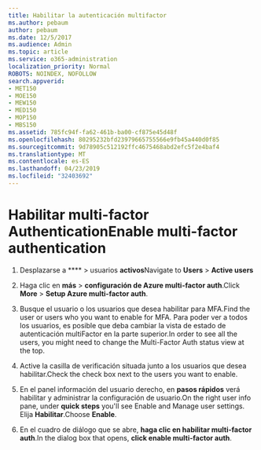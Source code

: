 ```yaml
---
title: Habilitar la autenticación multifactor
ms.author: pebaum
author: pebaum
ms.date: 12/5/2017
ms.audience: Admin
ms.topic: article
ms.service: o365-administration
localization_priority: Normal
ROBOTS: NOINDEX, NOFOLLOW
search.appverid:
- MET150
- MOE150
- MEW150
- MED150
- MOP150
- MBS150
ms.assetid: 785fc94f-fa62-461b-ba00-cf875e45d48f
ms.openlocfilehash: 80295232bfd23979665755566e9fb45a440d0f85
ms.sourcegitcommit: 9d78905c512192ffc4675468abd2efc5f2e4baf4
ms.translationtype: MT
ms.contentlocale: es-ES
ms.lasthandoff: 04/23/2019
ms.locfileid: "32403692"
---
```

# <a name="enable-multi-factor-authentication"></a><span data-ttu-id="dd2fa-102">Habilitar multi-factor Authentication</span><span class="sxs-lookup"><span data-stu-id="dd2fa-102">Enable multi-factor authentication</span></span>

1. <span data-ttu-id="dd2fa-103">Desplazarse a \*\*\*\* \> usuarios **activos**</span><span class="sxs-lookup"><span data-stu-id="dd2fa-103">Navigate to **Users** \> **Active users**</span></span>
    
2. <span data-ttu-id="dd2fa-104">Haga clic en **más** \> **configuración de Azure multi-factor auth**.</span><span class="sxs-lookup"><span data-stu-id="dd2fa-104">Click **More** \> **Setup Azure multi-factor auth**.</span></span> 
    
3. <span data-ttu-id="dd2fa-105">Busque el usuario o los usuarios que desea habilitar para MFA.</span><span class="sxs-lookup"><span data-stu-id="dd2fa-105">Find the user or users who you want to enable for MFA.</span></span> <span data-ttu-id="dd2fa-106">Para poder ver a todos los usuarios, es posible que deba cambiar la vista de estado de autenticación multiFactor en la parte superior.</span><span class="sxs-lookup"><span data-stu-id="dd2fa-106">In order to see all the users, you might need to change the Multi-Factor Auth status view at the top.</span></span>
    
4. <span data-ttu-id="dd2fa-107">Active la casilla de verificación situada junto a los usuarios que desea habilitar.</span><span class="sxs-lookup"><span data-stu-id="dd2fa-107">Check the check box next to the users you want to enable.</span></span>
    
5.  <span data-ttu-id="dd2fa-108">En el panel información del usuario derecho, en **pasos rápidos** verá habilitar y administrar la configuración de usuario.</span><span class="sxs-lookup"><span data-stu-id="dd2fa-108">On the right user info pane, under **quick steps** you'll see Enable and Manage user settings.</span></span> <span data-ttu-id="dd2fa-109">Elija **Habilitar**.</span><span class="sxs-lookup"><span data-stu-id="dd2fa-109">Choose **Enable**.</span></span> 
    
6. <span data-ttu-id="dd2fa-110">En el cuadro de diálogo que se abre, **haga clic en habilitar multi-factor auth**.</span><span class="sxs-lookup"><span data-stu-id="dd2fa-110">In the dialog box that opens, **click enable multi-factor auth**.</span></span> 
    

